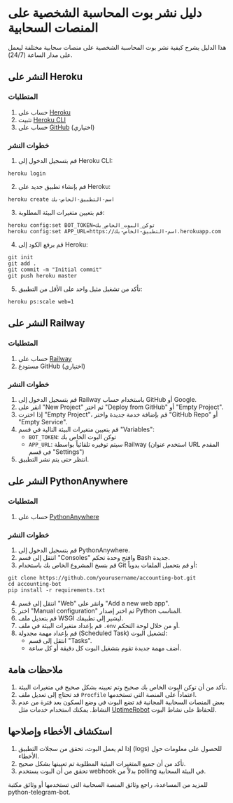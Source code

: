 # دليل نشر بوت المحاسبة الشخصية على المنصات السحابية

هذا الدليل يشرح كيفية نشر بوت المحاسبة الشخصية على منصات سحابية مختلفة ليعمل على مدار الساعة (24/7).

## النشر على Heroku

### المتطلبات

1. حساب على [Heroku](https://www.heroku.com/)
2. تثبيت [Heroku CLI](https://devcenter.heroku.com/articles/heroku-cli)
3. حساب على [GitHub](https://github.com/) (اختياري)

### خطوات النشر

1. قم بتسجيل الدخول إلى Heroku CLI:

```
heroku login
```

2. قم بإنشاء تطبيق جديد على Heroku:

```
heroku create اسم-التطبيق-الخاص-بك
```

3. قم بتعيين متغيرات البيئة المطلوبة:

```
heroku config:set BOT_TOKEN=توكن_البوت_الخاص_بك
heroku config:set APP_URL=https://اسم-التطبيق-الخاص-بك.herokuapp.com
```

4. قم برفع الكود إلى Heroku:

```
git init
git add .
git commit -m "Initial commit"
git push heroku master
```

5. تأكد من تشغيل مثيل واحد على الأقل من التطبيق:

```
heroku ps:scale web=1
```

## النشر على Railway

### المتطلبات

1. حساب على [Railway](https://railway.app/)
2. مستودع GitHub (اختياري)

### خطوات النشر

1. قم بتسجيل الدخول إلى Railway باستخدام حساب GitHub أو Google.
2. انقر على "New Project" ثم اختر "Deploy from GitHub" أو "Empty Project".
3. إذا اخترت "Empty Project"، قم بإضافة خدمة جديدة واختر "GitHub Repo" أو "Empty Service".
4. قم بتعيين متغيرات البيئة التالية في قسم "Variables":
   - `BOT_TOKEN`: توكن البوت الخاص بك
   - `APP_URL`: سيتم توفيره تلقائياً بواسطة Railway (استخدم عنوان URL المقدم في قسم "Settings")
5. انتظر حتى يتم نشر التطبيق.

## النشر على PythonAnywhere

### المتطلبات

1. حساب على [PythonAnywhere](https://www.pythonanywhere.com/)

### خطوات النشر

1. قم بتسجيل الدخول إلى PythonAnywhere.
2. انتقل إلى قسم "Consoles" وافتح وحدة تحكم Bash جديدة.
3. قم بنسخ المشروع الخاص بك باستخدام Git أو قم بتحميل الملفات يدوياً:

```
git clone https://github.com/yourusername/accounting-bot.git
cd accounting-bot
pip install -r requirements.txt
```

4. انتقل إلى قسم "Web" وانقر على "Add a new web app".
5. اختر "Manual configuration" ثم اختر إصدار Python المناسب.
6. قم بتعديل ملف WSGI ليشير إلى تطبيقك.
7. قم بإعداد متغيرات البيئة في ملف `.env` أو من خلال لوحة التحكم.
8. قم بإعداد مهمة مجدولة (Scheduled Task) لتشغيل البوت:
   - انتقل إلى قسم "Tasks".
   - أضف مهمة جديدة تقوم بتشغيل البوت كل دقيقة أو كل ساعة.

## ملاحظات هامة

1. تأكد من أن توكن البوت الخاص بك صحيح وتم تعيينه بشكل صحيح في متغيرات البيئة.
2. قد تحتاج إلى تعديل ملف `Procfile` اعتماداً على المنصة التي تستخدمها.
3. بعض المنصات السحابية المجانية قد تضع البوت في وضع السكون بعد فترة من عدم النشاط. يمكنك استخدام خدمات مثل [UptimeRobot](https://uptimerobot.com/) للحفاظ على نشاط البوت.

## استكشاف الأخطاء وإصلاحها

1. إذا لم يعمل البوت، تحقق من سجلات التطبيق (logs) للحصول على معلومات حول الأخطاء.
2. تأكد من أن جميع المتغيرات البيئية المطلوبة تم تعيينها بشكل صحيح.
3. تحقق من أن البوت يستخدم webhook بدلاً من polling في البيئة السحابية.

للمزيد من المساعدة، راجع وثائق المنصة السحابية التي تستخدمها أو وثائق مكتبة python-telegram-bot.